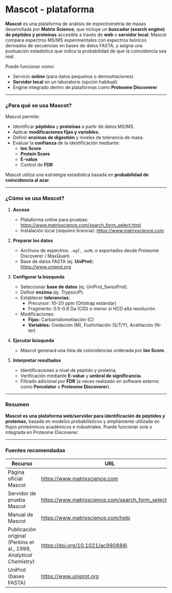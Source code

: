 # Mascot - plataforma

**Mascot** es una plataforma de análisis de espectrometría de masas desarrollada por **Matrix Science**, que incluye un **buscador (search engine) de péptidos y proteínas** accesible a través de **web** o **servidor local**. Mascot compara espectros MS/MS experimentales con espectros teóricos derivados de secuencias en bases de datos FASTA, y asigna una puntuación estadística que indica la probabilidad de que la coincidencia sea real.

Puede funcionar como:
- Servicio **online** (para datos pequeños o demostraciones)
- **Servidor local** en un laboratorio (opción habitual)
- Engine integrado dentro de plataformas como **Proteome Discoverer**

---

### ¿Para qué se usa Mascot?

Mascot permite:

- Identificar **péptidos** y **proteínas** a partir de datos MS/MS.
- Aplicar **modificaciones fijas y variables**.
- Definir **enzimas de digestión** y niveles de tolerancia de masa.
- Evaluar la **confianza** de la identificación mediante:
  - **Ion Score**
  - **Protein Score**
  - **E-value**
  - Control de **FDR**

Mascot utiliza una estrategia estadística basada en **probabilidad de coincidencia al azar**.

---

### ¿Cómo se usa Mascot?

1. **Acceso**
   - Plataforma online para pruebas:  
     https://www.matrixscience.com/search_form_select.html
   - Instalación local (requiere licencia):
     https://www.matrixscience.com

2. **Preparar los datos**
   - Archivos de espectros: `.mgf`, `.mzML` o exportados desde Proteome Discoverer / MaxQuant.
   - Base de datos FASTA (ej. **UniProt**):  
     https://www.uniprot.org

3. **Configurar la búsqueda**
   - Seleccionar **base de datos** (ej. UniProt_SwissProt).
   - Definir **enzima** (ej. *Trypsin/P*).
   - Establecer **tolerancias**:
     - Precursor: 10–20 ppm (Orbitrap estándar)
     - Fragmento: 0.5–0.8 Da (CID) o menor si HCD alta resolución.
   - Modificaciones:
     - **Fijas:** Carbamidometilación (C)
     - **Variables:** Oxidación (M), Fosforilación (S/T/Y), Acetilación (N-ter)

4. **Ejecutar búsqueda**
   - Mascot generará una lista de coincidencias ordenada por **Ion Score**.

5. **Interpretar resultados**
   - Identificaciones a nivel de péptido y proteína.
   - Verificación mediante **E-value** y **umbral de significancia**.
   - Filtrado adicional por **FDR** (a veces realizado en software externo como **Percolator** o **Proteome Discoverer**).

---

### Resumen

**Mascot es una plataforma web/servidor para identificación de péptidos y proteínas**, basada en modelos probabilísticos y ampliamente utilizada en flujos proteómicos académicos e industriales. Puede funcionar sola o integrada en Proteome Discoverer.

---

### Fuentes recomendadas

| Recurso | URL |
|--------|-----|
| Página oficial Mascot | https://www.matrixscience.com |
| Servidor de prueba Mascot | https://www.matrixscience.com/search_form_select.html |
| Manual de Mascot | https://www.matrixscience.com/help |
| Publicación original (Perkins et al., 1999, *Analytical Chemistry*) | https://doi.org/10.1021/ac990888i |
| UniProt (bases FASTA) | https://www.uniprot.org |
